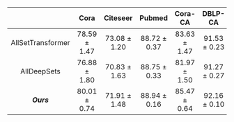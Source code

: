 |                   |     Cora     |   Citeseer   |    Pubmed     |     Cora-CA  |  DBLP-CA     |  ZOO         |  ModelNet40  |  NTU2012     | 
|:-----------------:|:------------:|:------------:| :------------:|:------------:|:------------:|:------------:|:------------:|:------------:|
| AllSetTransformer | 78.59 ± 1.47 | 73.08 ± 1.20 |  88.72 ± 0.37 | 83.63 ± 1.47 | 91.53 ± 0.23 | 97.50 ± 3.59 | 98.20 ± 0.20 | 88.69 ± 1.24 |
|    AllDeepSets    | 76.88 ± 1.80 | 70.83 ± 1.63 |  88.75 ± 0.33 | 81.97 ± 1.50 | 91.27 ± 0.27 | 95.39 ± 4.77 | 96.98 ± 0.26 | 88.09 ± 1.52 |
|     ***Ours***    | 80.01 ± 0.74 | 71.91 ± 1.48 |  88.94 ± 0.16 | 85.47 ± 0.64 | 92.16 ± 0.10 | 95.38 ± 2.31 | 98.54 ± 0.06 | 88.31 ± 0.31 |